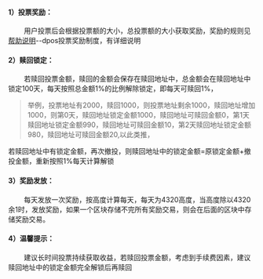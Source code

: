  #### 1）投票奖励： 
  &emsp; &emsp;用户投票后会根据投票额的大小，总投票额的大小获取奖励，奖励的规则见<a href='publish.html?language=zh'>帮助说明</a>--dpos投票奖励制度，有详细说明
 #### 2）赎回锁定： 
  &emsp; &emsp;若赎回投票金额，赎回的金额会保存在赎回地址中，总金额会在赎回地址中锁定100天，每天按照总金额1%的比例解除锁定，即每天可赎回1%，
  > 举例，投票地址有2000，赎回1000，则投票地址剩余1000，赎回地址增加1000，则第0天，赎回地址锁定金额1000，赎回地址可赎回金额0，第1天赎回地址锁定金额990，赎回地址可赎回金额10，第2天赎回地址锁定金额980，赎回地址可赎回金额20,以此类推，
  
  若赎回地址中有锁定金额，再次撤投，则赎回地址中的锁定金额=原锁定金额+撤投金额，重新按照1%每天计算解锁
 #### 3）奖励发放：
 &emsp; &emsp;每天发放一次奖励，按高度计算每天，每天为4320高度，当高度除以4320余1时，发放奖励，如果一个区块存储不完所有奖励交易，则会在后面的区块中存储奖励交易。
 #### 4）温馨提示：
 &emsp; &emsp;建议长时间投票持续获取收益，若赎回投票金额，考虑到手续费因素，建议赎回地址中的锁定金额完全解锁后再赎回